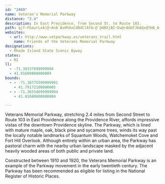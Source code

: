 ```yaml
---
id: "2469"
name: Veteran's Memorial Parkway
distance: "2.4"
description: In East Providence, from Second St. to Route 103.
path: qjf~FbaurLxA|@~AnA`BxHhAxCdBdClAfA~@`@dBXjBI~Ew@rAGbFJbAQx@YbB_A~T{QjIyHlBcCbAyB~EmPb@{@|AeCf@sAhAsF\_Ah@{@n@_@tAQ`C@~AP|AMzAw@bAcAn@iAp@gBp@oDNsBF}ENiCZsCb@eAp@e@zCkA^[~@iA|CqFhBeBhBy@fD}@
websites:
  - url: http://www.vetparkway.us/veterans_trail.html
    name: Friends of the Veterans Memorial Parkway
designations:
  - Rhode Island State Scenic Byway
states:
  - RI
ll:
  - -71.38337699999994
  - 41.81689800000004
bounds:
  - - -71.38775599999991
    - 41.79172100000005
  - - -71.36554699999994
    - 41.81689800000004

---
```


Veterans Memorial Parkway, stretching 2.4 miles from Second Street to Route 103 in East Providence along the Providence River, affords impressive vistas of the downtown Providence skyline. The Parkway, which is lined with mature maple, oak, black pine and sycamore trees, winds its way past the locally notable landmarks of Squantum Woods, Watchemoket Cove and Fort Hill Overlook. Although entirely within an urban area, the Parkway has pastoral charm with the nearby urban landscape masked by the adjacent heavily wooded areas of both public and private land.

Constructed between 1910 and 1920, the Veterans Memorial Parkway is an example of the Parkway movement in the early twentieth century. The Parkway has been recommended as eligible for listing in the National Register of Historic Places.
